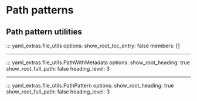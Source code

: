 # Path patterns

## Path pattern utilities

::: yaml_extras.file_utils
    options:
      show_root_toc_entry: false
      members: []

---

::: yaml_extras.file_utils.PathWithMetadata
    options:
      show_root_heading: true
      show_root_full_path: false
      heading_level: 3

---

::: yaml_extras.file_utils.PathPattern
    options:
      show_root_heading: true
      show_root_full_path: false
      heading_level: 3
